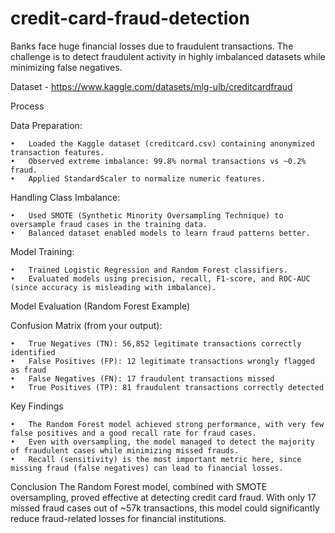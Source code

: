 # credit-card-fraud-detection
Banks face huge financial losses due to fraudulent transactions. The challenge is to detect fraudulent activity in highly imbalanced datasets while minimizing false negatives.

Dataset - https://www.kaggle.com/datasets/mlg-ulb/creditcardfraud

Process

Data Preparation:

	•	Loaded the Kaggle dataset (creditcard.csv) containing anonymized transaction features.
	•	Observed extreme imbalance: 99.8% normal transactions vs ~0.2% fraud.
	•	Applied StandardScaler to normalize numeric features.

Handling Class Imbalance:

	•	Used SMOTE (Synthetic Minority Oversampling Technique) to oversample fraud cases in the training data.
	•	Balanced dataset enabled models to learn fraud patterns better.

Model Training:

	•	Trained Logistic Regression and Random Forest classifiers.
	•	Evaluated models using precision, recall, F1-score, and ROC-AUC (since accuracy is misleading with imbalance).

Model Evaluation (Random Forest Example)

Confusion Matrix (from your output):

	•	True Negatives (TN): 56,852 legitimate transactions correctly identified
	•	False Positives (FP): 12 legitimate transactions wrongly flagged as fraud
	•	False Negatives (FN): 17 fraudulent transactions missed
	•	True Positives (TP): 81 fraudulent transactions correctly detected

Key Findings

	•	The Random Forest model achieved strong performance, with very few false positives and a good recall rate for fraud cases.
	•	Even with oversampling, the model managed to detect the majority of fraudulent cases while minimizing missed frauds.
	•	Recall (sensitivity) is the most important metric here, since missing fraud (false negatives) can lead to financial losses.

Conclusion
The Random Forest model, combined with SMOTE oversampling, proved effective at detecting credit card fraud. With only 17 missed fraud cases out of ~57k transactions, this model could significantly reduce fraud-related losses for financial institutions.
